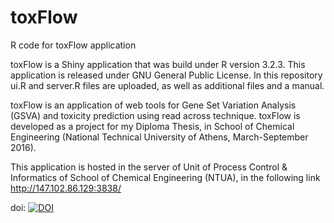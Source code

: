 # toxFlow
R code for toxFlow application

toxFlow is a Shiny application that was build under R version 3.2.3. This application is released under GNU General Public License. In this repository ui.R and server.R files are uploaded, as well as additional files and a manual.

toxFlow is an application of web tools for Gene Set Variation Analysis (GSVA) and toxicity prediction using read across technique. toxFlow is developed as a project for my Diploma Thesis, in School of Chemical Engineering (National Technical University of Athens, March-September 2016).

This application is hosted in the server of Unit of Process Control & Informatics of School of Chemical Engineering (NTUA), in the following link http://147.102.86.129:3838/

doi: <a href="https://zenodo.org/badge/latestdoi/68043137"><img src="https://zenodo.org/badge/68043137.svg" alt="DOI"></a>

